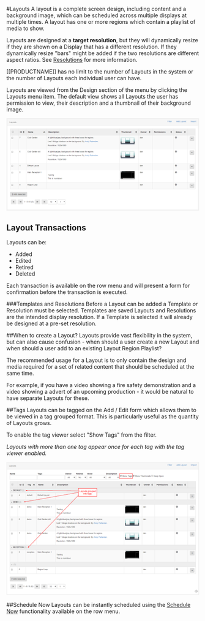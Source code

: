 <!--toc=layouts-->
#Layouts
A layout is a complete screen design, including content and a background image, which can be scheduled across multiple displays at multiple times. A layout has one or more regions which contain a playlist of media to show. 

Layouts are designed at a **target resolution**, but they will dynamically resize if they are shown on a Display that has a different resolution. If they dynamically resize "bars" might be added if the two resolutions are different aspect ratios. See [Resolutions](layouts_resolutions.html) for more information.

[[PRODUCTNAME]] has no limit to the number of Layouts in the system or the number of Layouts each individual user can have.

Layouts are viewed from the Design section of the menu by clicking the Layouts menu item. The default view shows all Layouts the user has permission to view, their description and a thumbnail of their background image.

![Layout Grid](img/layouts_grid.png)

## Layout Transactions
Layouts can be:
- Added
- Edited
- Retired
- Deleted

Each transaction is available on the row menu and will present a form for confirmation before the transaction is executed.

###Templates and Resolutions
Before a Layout can be added a Template _or_ Resolution must be selected. Templates are saved Layouts and Resolutions are the intended display resolution. If a Template is selected it will already be designed at a pre-set resolution.

##When to create a Layout?
Layouts provide vast flexibility in the system, but can also cause confusion - when should a user create a new Layout and when should a user add to an existing Layout Region Playlist?

The recommended usage for a Layout is to only contain the design and media required for a set of related content that should be scheduled at the same time.

For example, if you have a video showing a fire safety demonstration and a video showing a advert of an upcoming production - it would be natural to have separate Layouts for these.

##Tags
Layouts can be tagged on the Add / Edit form which allows them to be viewed in a tag grouped format. This is particularly useful as the quantity of Layouts grows.

To enable the tag viewer select "Show Tags" from the filter.

_Layouts with more than one tag appear once for each tag with the tag viewer enabled._

![Tag Viewer](img/layouts_grid_tag_viewer.png)

##Schedule Now
Layouts can be instantly scheduled using the [Schedule Now](scheduling_now.html) functionality available on the row menu.


